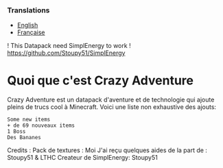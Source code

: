 ### Translations
* [English](https://github.com/Vgreluchon/Crazy-Adventure-Datapack/blob/master/README.md)
* [Française](https://github.com/Vgreluchon/Crazy-Adventure-Datapack/blob/master/README.fr.md)

! This Datapack need SimplEnergy to work ! https://github.com/Stoupy51/SimplEnergy

# Quoi que c'est Crazy Adventure

Crazy Adventure est un datapack d'aventure et de technologie qui ajoute pleins de trucs cool à Minecraft. Voici une liste non exhaustive des ajouts:

    Some new items
    + de 69 nouveaux items
    1 Boss
    Des Bananes

Credits :
    Pack de textures : Moi
    J'ai reçu quelques aides de la part de : Stoupy51 & LTHC
    Createur de SimplEnergy: Stoupy51
